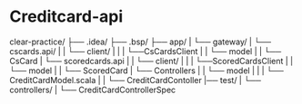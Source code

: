 # Creditcard-api

clear-practice/
├── .idea/
├── .bsp/
├── app/
| └── gateway/
|   └── cscards.api/
|   | └── client/
|   | |   └──CsCardsClient
|   | └── model 
|   |     └── CsCard
|   └── scoredcards.api
|   | └── client/
|   | |   └──ScoredCardsClient
|   | └── model
|   |     └── ScoredCard
|   └── Controllers
|   |   └── model
|   |   |   └── CreditCardModel.scala
|   |   └── CreditCardContoller
|── test/
|   └── controllers/
|       └── CreditCardControllerSpec
